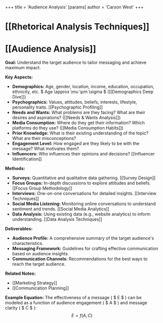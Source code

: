 +++
 title = 'Audience Analysis'
[params]
	author = 'Carson West'
+++
# [[Rhetorical Analysis Techniques]]
# [[Audience Analysis]]

**Goal:** Understand the target audience to tailor messaging and achieve maximum impact.

**Key Aspects:**

* **Demographics:** Age, gender, location, income, education, occupation, ethnicity, etc.   $ Age \approx \mu \pm \sigma $   ([[Demographics Deep Dive]])
* **Psychographics:** Values, attitudes, beliefs, interests, lifestyle, personality traits. [[Psychographic Profiling]]
* **Needs and Wants:** What problems are they facing? What are their desires and aspirations?  ([[Needs & Wants Analysis]])
* **Media Consumption:** Where do they get their information? Which platforms do they use?  ([[Media Consumption Habits]])
* **Prior Knowledge:** What is their existing understanding of the topic?  What are their misconceptions?
* **Engagement Level:** How engaged are they likely to be with the message? What motivates them?
* **Influencers:** Who influences their opinions and decisions? [[Influencer Identification]]


**Methods:**

* **Surveys:**  Quantitative and qualitative data gathering. [[Survey Design]]
* **Focus Groups:**  In-depth discussions to explore attitudes and beliefs. [[Focus Group Methodology]]
* **Interviews:** One-on-one conversations for detailed insights. [[Interview Techniques]]
* **Social Media Listening:** Monitoring online conversations to understand sentiment and trends. [[Social Media Analytics]]
* **Data Analysis:** Using existing data (e.g., website analytics) to inform understanding. [[Data Analysis Techniques]]


**Deliverables:**

* **Audience Profile:** A comprehensive summary of the target audience's characteristics.
* **Messaging Framework:** Guidelines for crafting effective communication based on audience insights.
* **Communication Channels:** Recommendations for the best ways to reach the target audience.


**Related Notes:**

* [[Marketing Strategy]]
* [[Communication Planning]]


**Example Equation:**  The effectiveness of a message ( $ E $ ) can be modeled as a function of audience engagement ( $ A $ ) and message clarity ( $ C $ ):   $$ E = f(A, C) $$  
